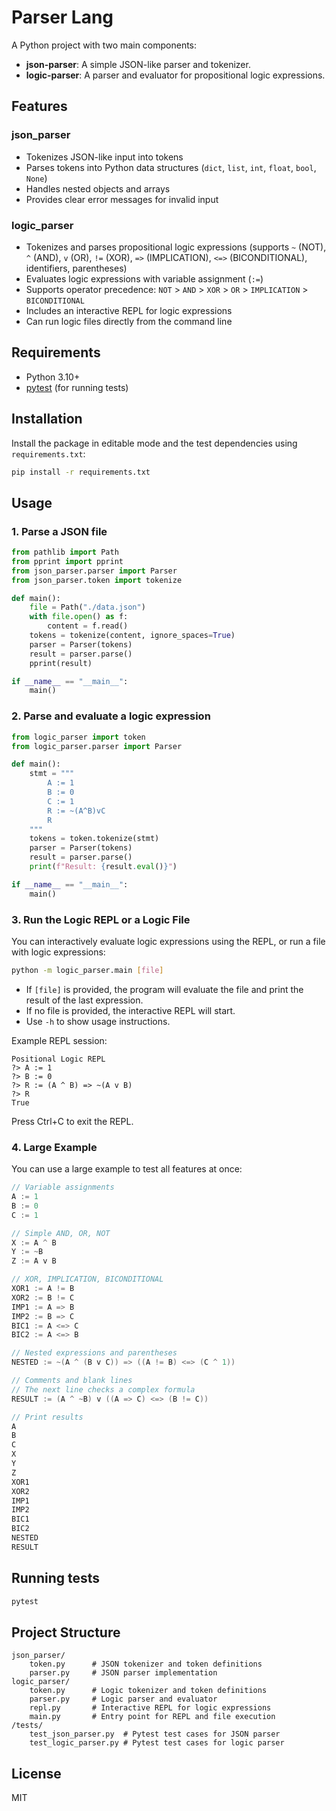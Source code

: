 # Parser Lang

A Python project with two main components:
- **json-parser**: A simple JSON-like parser and tokenizer.
- **logic-parser**: A parser and evaluator for propositional logic expressions.

## Features

### json_parser
- Tokenizes JSON-like input into tokens
- Parses tokens into Python data structures (`dict`, `list`, `int`, `float`, `bool`, `None`)
- Handles nested objects and arrays
- Provides clear error messages for invalid input

### logic_parser
- Tokenizes and parses propositional logic expressions (supports `~` (NOT), `^` (AND), `v` (OR), `!=` (XOR), `=>` (IMPLICATION), `<=>` (BICONDITIONAL), identifiers, parentheses)
- Evaluates logic expressions with variable assignment (`:=`)
- Supports operator precedence: `NOT` > `AND` > `XOR` > `OR` > `IMPLICATION` > `BICONDITIONAL`
- Includes an interactive REPL for logic expressions
- Can run logic files directly from the command line

## Requirements

- Python 3.10+
- [pytest](https://pytest.org/) (for running tests)

## Installation

Install the package in editable mode and the test dependencies using `requirements.txt`:

```sh
pip install -r requirements.txt
```

## Usage

### 1. Parse a JSON file

```python
from pathlib import Path
from pprint import pprint
from json_parser.parser import Parser
from json_parser.token import tokenize

def main():
    file = Path("./data.json")
    with file.open() as f:
        content = f.read()
    tokens = tokenize(content, ignore_spaces=True)
    parser = Parser(tokens)
    result = parser.parse()
    pprint(result)

if __name__ == "__main__":
    main()
```

### 2. Parse and evaluate a logic expression

```python
from logic_parser import token
from logic_parser.parser import Parser

def main():
    stmt = """
        A := 1
        B := 0
        C := 1
        R := ~(A^B)vC
        R
    """
    tokens = token.tokenize(stmt)
    parser = Parser(tokens)
    result = parser.parse()
    print(f"Result: {result.eval()}")

if __name__ == "__main__":
    main()
```

### 3. Run the Logic REPL or a Logic File

You can interactively evaluate logic expressions using the REPL, or run a file with logic expressions:

```sh
python -m logic_parser.main [file]
```
- If `[file]` is provided, the program will evaluate the file and print the result of the last expression.
- If no file is provided, the interactive REPL will start.
- Use `-h` to show usage instructions.

Example REPL session:
```
Positional Logic REPL
?> A := 1
?> B := 0
?> R := (A ^ B) => ~(A v B)
?> R
True
```
Press Ctrl+C to exit the REPL.

### 4. Large Example

You can use a large example to test all features at once:

```c
// Variable assignments
A := 1
B := 0
C := 1

// Simple AND, OR, NOT
X := A ^ B
Y := ~B
Z := A v B

// XOR, IMPLICATION, BICONDITIONAL
XOR1 := A != B
XOR2 := B != C
IMP1 := A => B
IMP2 := B => C
BIC1 := A <=> C
BIC2 := A <=> B

// Nested expressions and parentheses
NESTED := ~(A ^ (B v C)) => ((A != B) <=> (C ^ 1))

// Comments and blank lines
// The next line checks a complex formula
RESULT := (A ^ ~B) v ((A => C) <=> (B != C))

// Print results
A
B
C
X
Y
Z
XOR1
XOR2
IMP1
IMP2
BIC1
BIC2
NESTED
RESULT
```

## Running tests

```sh
pytest
```

## Project Structure

```
json_parser/
    token.py      # JSON tokenizer and token definitions
    parser.py     # JSON parser implementation
logic_parser/
    token.py      # Logic tokenizer and token definitions
    parser.py     # Logic parser and evaluator
    repl.py       # Interactive REPL for logic expressions
    main.py       # Entry point for REPL and file execution
/tests/
    test_json_parser.py  # Pytest test cases for JSON parser
    test_logic_parser.py # Pytest test cases for logic parser
```

## License

MIT
